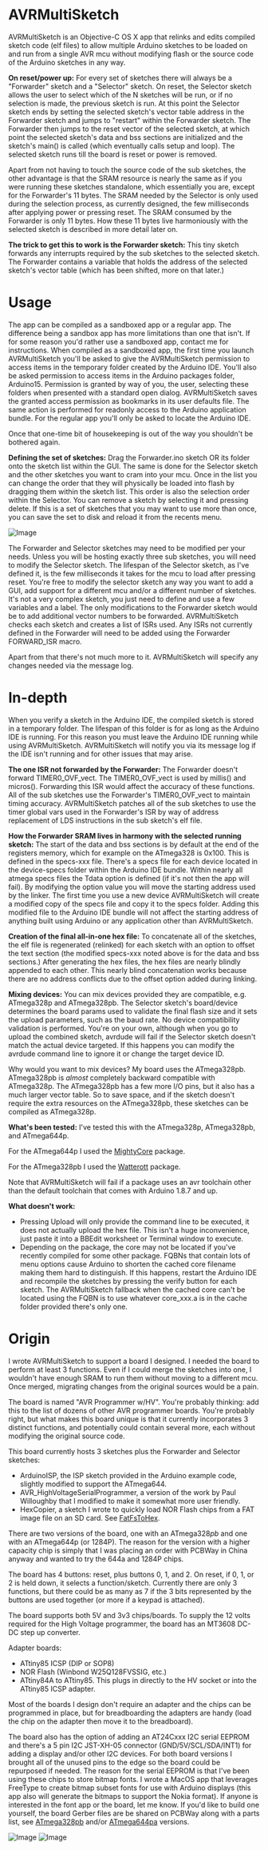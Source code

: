 # AVRMultiSketch

AVRMultiSketch is an Objective-C OS X app that relinks and edits compiled sketch code (elf files) to allow multiple Arduino sketches to be loaded on and run from a single AVR mcu without modifying flash or the source code of the Arduino sketches in any way.

<b>On reset/power up:</b>
For every set of sketches there will always be a "Forwarder" sketch and a "Selector" sketch.  On reset, the Selector sketch allows the user to select which of the N sketches will be run, or if no selection is made, the previous sketch is run.  At this point the Selector sketch ends by setting the selected sketch's vector table address in the Forwarder sketch and jumps to "restart" within the Forwarder sketch.  The Forwarder then jumps to the reset vector of the selected sketch, at which point the selected sketch's data and bss sections are initialized and the sketch's main() is called (which eventually calls setup and loop).  The selected sketch runs till the board is reset or power is removed.

Apart from not having to touch the source code of the sub sketches, the other advantage is that the SRAM resource is nearly the same as if you were running these sketches standalone, which essentially you are, except for the Forwarder's 11 bytes.  The SRAM needed by the Selector is only used during the selection process, as currently designed, the few milliseconds after applying power or pressing reset.  The SRAM consumed by the Forwarder is only 11 bytes.  How these 11 bytes live harmoniously with the selected sketch is described in more detail later on.

<b>The trick to get this to work is the Forwarder sketch:</b>
This tiny sketch forwards any interrupts required by the sub sketches to the selected sketch.  The Forwarder contains a variable that holds the address of the selected sketch's vector table (which has been shifted, more on that later.)

# Usage

The app can be compiled as a sandboxed app or a regular app.  The difference being a sandbox app has more limitations than one that isn't.  If for some reason you'd rather use a sandboxed app, contact me for instructions.  When compiled as a sandboxed app, the first time you launch AVRMultiSketch you'll be asked to give the AVRMultiSketch permission to access items in the temporary folder created by the Arduino IDE.  You'll also be asked permission to access items in the Arduino packages folder, Arduino15.  Permission is granted by way of you, the user, selecting these folders when presented with a standard open dialog. AVRMultiSketch saves the granted access permission as bookmarks in its user defaults file.  The same action is performed for readonly access to the Arduino application bundle.  For the regular app you'll only be asked to locate the Arduino IDE.

Once that one-time bit of housekeeping is out of the way you shouldn't be bothered again.

<b>Defining the set of sketches:</b>
Drag the Forwarder.ino sketch OR its folder onto the sketch list within the GUI.  The same is done for the Selector sketch and the other sketches you want to cram into your mcu.  Once in the list you can change the order that they will physically be loaded into flash by dragging them within the sketch list. This order is also the selection order within the Selector.  You can remove a sketch by selecting it and pressing delete.  If this is a set of sketches that you may want to use more than once, you can save the set to disk and reload it from the recents menu.

![Image](MainWindow.png)

The Forwarder and Selector sketches may need to be modified per your needs.  Unless you will be hosting exactly three sub sketches, you will need to modify the Selector sketch.  The lifespan of the Selector sketch, as I've defined it, is the few milliseconds it takes for the mcu to load after pressing reset.  You're free to modify the selector sketch any way you want to add a GUI, add support for a different mcu and/or a different number of sketches.  It's not a very complex sketch, you just need to define and use a few variables and a label.  The only modifications to the Forwarder sketch would be to add additional vector numbers to be forwarded.  AVRMultiSketch checks each sketch and creates a list of ISRs used.  Any ISRs not currently defined in the Forwarder will need to be added using the Forwarder FORWARD_ISR macro.

Apart from that there's not much more to it.  AVRMultiSketch will specify any changes needed via the message log.

# In-depth

When you verify a sketch in the Arduino IDE, the compiled sketch is stored in a temporary folder.  The lifespan of this folder is for as long as the Arduino IDE is running.  For this reason you must leave the Arduino IDE running while using AVRMultiSketch.  AVRMultiSketch will notify you via its message log if the IDE isn't running and for other issues that may arise.

<b>The one ISR not forwarded by the Forwarder:</b>
The Forwarder doesn't forward TIMER0_OVF_vect.  The TIMER0_OVF_vect is used by millis() and micros().  Forwarding this ISR would affect the accuracy of these functions.  All of the sub sketches use the Forwarder's TIMER0_OVF_vect to maintain timing accuracy.   AVRMultiSketch patches all of the sub sketches to use the timer global vars used in the Forwarder's ISR by way of address replacement of LDS instructions in the sub sketch's elf file. 

<b>How the Forwarder SRAM lives in harmony with the selected running sketch:</b>
The start of the data and bss sections is by default at the end of the registers memory, which for example on the ATmega328 is 0x100.  This is defined in the specs-xxx file.  There's a specs file for each device located in the device-specs folder within the Arduino IDE bundle.  Within nearly all atmega specs files the Tdata option is defined (if it's not then the app will fail).  By modifying the option value you will move the starting address used by the linker.  The first time you use a new device AVRMultiSketch will create a modified copy of the specs file and copy it to the specs folder.  Adding this modified file to the Arduino IDE bundle will not affect the starting address of anything built using Arduino or any application other than AVRMultiSketch.

<b>Creation of the final all-in-one hex file:</b>
To concatenate all of the sketches, the elf file is regenerated (relinked) for each sketch with an option to offset the text section (the modified specs-xxx noted above is for the data and bss sections.)  After generating the hex files, the hex files are nearly blindly appended to each other.  This nearly blind concatenation works because there are no address conflicts due to the offset option added during linking.

<b>Mixing devices:</b>
You can mix devices provided they are compatible, e.g. ATmega328p and ATmega328pb.  The Selector sketch's board/device determines the board params used to validate the final flash size and it sets the upload parameters, such as the baud rate.  No device compatibility validation is performed.  You're on your own, although when you go to upload the combined sketch, avrdude will fail if the Selector sketch doesn't match the actual device targeted.  If this happens you can modify the avrdude command line to ignore it or change the target device ID.

Why would you want to mix devices?  My board uses the ATmega328pb.  ATmega328pb is <i>almost</i> completely backward compatible with ATmega328p.  The ATmega328pb has a few more I/O pins, but it also has a much larger vector table.  So to save space, and if the sketch doesn't require the extra resources on the ATmega328pb, these sketches can be compiled as ATmega328p.

<b>What's been tested:</b>
I've tested this with the ATmega328p, ATmega328pb, and ATmega644p.

For the ATmega644p I used the <a href="https://github.com/MCUdude/MightyCore" name="MightyCore" title="An Arduino core for ATmega8535, ATmega16, ATmega32, ATmega164, ATmega324, ATmega644 and ATmega1284">MightyCore</a> package.

For the ATmega328pb I used the <a href="https://github.com/watterott/ATmega328PB-Testing" name="Watterott" title="Atmel/Microchip ATmega328PB support for Arduino IDE">Watterott</a> package.

Note that AVRMultiSketch will fail if a package uses an avr toolchain other than the default toolchain that comes with Arduino 1.8.7 and up.

<b>What doesn't work:</b>
- Pressing Upload will only provide the command line to be executed, it does not actually upload the hex file.  This isn't a huge inconvenience, just paste it into a BBEdit worksheet or Terminal window to execute.
- Depending on the package, the core may not be located if you've recently compiled for some other package.  FQBNs that contain lots of menu options cause Arduino to shorten the cached core filename making them hard to distinguish.  If this happens, restart the Arduino IDE and recompile the sketches by pressing the verify button for each sketch.  The AVRMultiSketch fallback when the cached core can't be located using the FQBN is to use whatever core_xxx.a is in the cache folder provided there's only one.

# Origin
I wrote AVRMultiSketch to support a board I designed.  I needed the board to perform at least 3 functions.  Even if I could merge the sketches into one, I wouldn't have enough SRAM to run them without moving to a different mcu.  Once merged, migrating changes from the original sources would be a pain. 

The board is named "AVR Programmer w/HV".  You're probably thinking: add this to the list of dozens of other AVR programmer boards.  You're probably right, but what makes this board unique is that it currently incorporates 3 distinct functions, and potentially could contain several more, each without modifying the original source code.

This board currently hosts 3 sketches plus the Forwarder and Selector sketches:
- ArduinoISP, the ISP sketch provided in the Arduino example code, slightly modified to support the ATmega644.
- AVR_HighVoltageSerialProgrammer, a version of the work by Paul Willoughby that I modified to make it somewhat more user friendly.
- HexCopier, a sketch I wrote to quickly load NOR Flash chips from a FAT image file on an SD card.  See <a href="https://github.com/JonMackey/FatFsToHex" name="FatFsToHex" title="OS X app used to create a FAT file system to be sent serially in Intel HEX format to any compatible interpreter or exported to a .hex file">FatFsToHex</a>.

There are two versions of the board, one with an ATmega328<i>pb</i> and one with an ATmega644p (or 1284P).  The reason for the version with a higher capacity chip is simply that I was placing an order with PCBWay in China anyway and wanted to try the 644a and 1284P chips.

The board has 4 buttons: reset, plus buttons 0, 1, and 2.  On reset, if 0, 1, or 2 is held down, it selects a function/sketch.  Currently there are only 3 functions, but there could be as many as 7 if the 3 bits represented by the buttons are used together (or more if a keypad is attached).

The board supports both 5V and 3v3 chips/boards.  To supply the 12 volts required for the High Voltage programmer, the board has an MT3608 DC-DC step up converter.

Adapter boards:
- ATtiny85 ICSP (DIP or SOP8)
- NOR Flash (Winbond W25Q128FVSSIG, etc.)
- ATtiny84A to ATtiny85.  This plugs in directly to the HV socket or into the ATtiny85 ICSP adapter.

Most of the boards I design don't require an adapter and the chips can be programmed in place, but for breadboarding the adapters are handy (load the chip on the adapter then move it to the breadboard).

The board also has the option of adding an AT24Cxxx I2C serial EEPROM and there's a 5 pin I2C JST-XH-05 connector (GND/5V/SCL/SDA/INT1) for adding a display and/or other I2C devices. For both board versions I brought all of the unused pins to the edge so the board could be repurposed if needed.  The reason for the serial EEPROM is that I've been using these chips to store bitmap fonts.  I wrote a MacOS app that leverages FreeType to create bitmap subset fonts for use with Arduino displays (this app also will generate the bitmaps to support the Nokia format).  If anyone is interested in the font app or the board, let me know.  If you'd like to build one yourself, the board Gerber files are be shared on PCBWay along with a parts list, see <a href="https://www.pcbway.com/project/shareproject/W169964ASC20_AVR_High_Voltage_v1_3.html" name="ATmega328pb" title="AVR Programmer w/HV">ATmega328pb</a> and/or <a href="https://www.pcbway.com/project/shareproject/AVR_High_Voltage_644PA_v1_0.html" name="ATmega644pa" title="AVR Programmer w/HV">ATmega644pa</a> versions.

![Image](AVRProgrammer328pb.jpg)
![Image](AVRProgrammer644pa.jpg)



